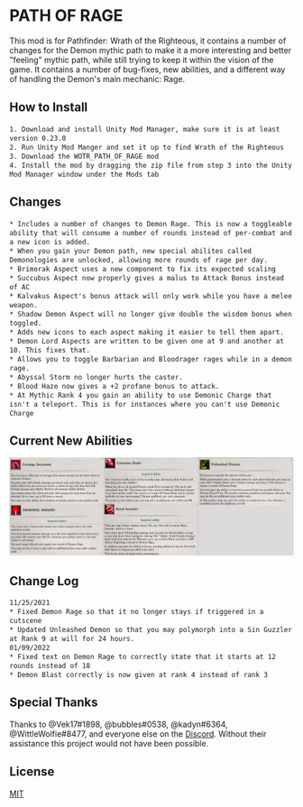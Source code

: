 # PATH OF RAGE

This mod is for Pathfinder: Wrath of the Righteous, it contains a number of changes for the Demon mythic path to make it a more interesting and better "feeling" mythic path, while still trying to keep it within the vision of the game. It contains a number of bug-fixes, new abilities, and a different way of handling the Demon's main mechanic: Rage. 

## How to Install

```
1. Download and install Unity Mod Manager, make sure it is at least version 0.23.0
2. Run Unity Mod Manger and set it up to find Wrath of the Righteous
3. Download the WOTR_PATH_OF_RAGE mod
4. Install the mod by dragging the zip file from step 3 into the Unity Mod Manager window under the Mods tab
```
## Changes
```
* Includes a number of changes to Demon Rage. This is now a toggleable ability that will consume a number of rounds instead of per-combat and a new icon is added.
* When you gain your Demon path, new special abilites called Demonologies are unlocked, allowing more rounds of rage per day.
* Brimorak Aspect uses a new component to fix its expected scaling
* Succubus Aspect now properly gives a malus to Attack Bonus instead of AC
* Kalvakus Aspect's bonus attack will only work while you have a melee weapon.
* Shadow Demon Aspect will no longer give double the wisdom bonus when toggled.
* Adds new icons to each aspect making it easier to tell them apart.
* Demon Lord Aspects are written to be given one at 9 and another at 10. This fixes that.
* Allows you to toggle Barbarian and Bloodrager rages while in a demon rage.
* Abyssal Storm no longer hurts the caster.
* Blood Haze now gives a +2 profane bonus to attack.
* At Mythic Rank 4 you gain an ability to use Demonic Charge that isn't a teleport. This is for instances where you can't use Demonic Charge
```
## Current New Abilities
![alt text](https://github.com/Balkoth-dev/WOTR_PATH_OF_RAGE/blob/master/PathOfRageDemonologies.png?raw=true)
## Change Log
```
11/25/2021
* Fixed Demon Rage so that it no longer stays if triggered in a cutscene
* Updated Unleashed Demon so that you may polymorph into a Sin Guzzler at Rank 9 at will for 24 hours.
01/09/2022
* Fixed text on Demon Rage to correctly state that it starts at 12 rounds instead of 18
* Demon Blast correctly is now given at rank 4 instead of rank 3
```

## Special Thanks
Thanks to @Vek17#1898, @bubbles#0538, @kadyn#6364, @WittleWolfie#8477, and everyone else on the [Discord](https://discord.com/invite/wotr). Without their assistance this project would not have been possible.


## License
[MIT](https://choosealicense.com/licenses/mit/)
